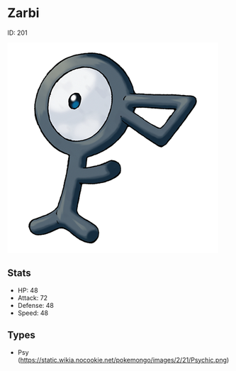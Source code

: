 # Zarbi


ID: 201

![](https://raw.githubusercontent.com/PokeAPI/sprites/master/sprites/pokemon/other/official-artwork/201.png "Zarbi")

## Stats


 - HP: 48
 - Attack: 72
 - Defense: 48
 - Speed: 48

## Types


 - Psy (https://static.wikia.nocookie.net/pokemongo/images/2/21/Psychic.png)
